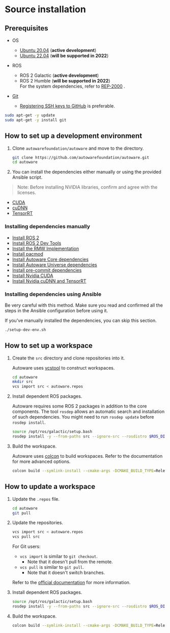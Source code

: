 # Source installation

## Prerequisites

- OS
  - [Ubuntu 20.04](https://releases.ubuntu.com/20.04/) (**active development**)
  - [Ubuntu 22.04](https://releases.ubuntu.com/22.04/) (**will be supported in 2022**)

- ROS
  - ROS 2 Galactic (**active development**)
  - ROS 2 Humble (**will be supported in 2022**)  
    For the system dependencies, refer to [REP-2000](https://www.ros.org/reps/rep-2000.html) .

- [Git](https://git-scm.com/)
  - [Registering SSH keys to GitHub](https://github.com/settings/keys) is preferable.

```bash
sudo apt-get -y update
sudo apt-get -y install git
```

## How to set up a development environment

1. Clone `autowarefoundation/autoware` and move to the directory.

   ```bash
   git clone https://github.com/autowarefoundation/autoware.git
   cd autoware
   ```

2. You can install the dependencies either manually or using the provided Ansible script.

> Note: Before installing NVIDIA libraries, confirm and agree with the licenses.

- [CUDA](https://docs.nvidia.com/cuda/eula/index.html)
- [cuDNN](https://docs.nvidia.com/deeplearning/cudnn/sla/index.html)
- [TensorRT](https://docs.nvidia.com/deeplearning/tensorrt/sla/index.html)

### Installing dependencies manually

- [Install ROS 2](https://github.com/autowarefoundation/autoware/tree/main/ansible/roles/ros2#manual-installation)
- [Install ROS 2 Dev Tools](https://github.com/autowarefoundation/autoware/tree/main/ansible/roles/ros2_dev_tools#manual-installation)
- [Install the RMW Implementation](https://github.com/autowarefoundation/autoware/tree/main/ansible/roles/rmw_implementation#manual-installation)
- [Install pacmod](https://github.com/autowarefoundation/autoware/tree/main/ansible/roles/pacmod#manual-installation)
- [Install Autoware Core dependencies](https://github.com/autowarefoundation/autoware/tree/main/ansible/roles/autoware_core#manual-installation)
- [Install Autoware Universe dependencies](https://github.com/autowarefoundation/autoware/tree/main/ansible/roles/autoware_universe#manual-installation)
- [Install pre-commit dependencies](https://github.com/autowarefoundation/autoware/tree/main/ansible/roles/pre_commit#manual-installation)
- [Install Nvidia CUDA](https://github.com/autowarefoundation/autoware/tree/main/ansible/roles/cuda#manual-installation)
- [Install Nvidia cuDNN and TensorRT](https://github.com/autowarefoundation/autoware/tree/main/ansible/roles/tensorrt#manual-installation)

### Installing dependencies using Ansible

Be very careful with this method. Make sure you read and confirmed all the steps in the Ansible configuration before using it.

If you've manually installed the dependencies, you can skip this section.

```bash
./setup-dev-env.sh
```

## How to set up a workspace

1. Create the `src` directory and clone repositories into it.

   Autoware uses [vcstool](https://github.com/dirk-thomas/vcstool) to construct workspaces.

   ```bash
   cd autoware
   mkdir src
   vcs import src < autoware.repos
   ```

2. Install dependent ROS packages.

   Autoware requires some ROS 2 packages in addition to the core components.
   The tool `rosdep` allows an automatic search and installation of such dependencies.
   You might need to run `rosdep update` before `rosdep install`.

   ```bash
   source /opt/ros/galactic/setup.bash
   rosdep install -y --from-paths src --ignore-src --rosdistro $ROS_DISTRO
   ```

3. Build the workspace.

   Autoware uses [colcon](https://colcon.readthedocs.io/en/released/index.html) to build workspaces.
   Refer to the documentation for more advanced options.

   ```bash
   colcon build --symlink-install --cmake-args -DCMAKE_BUILD_TYPE=Release
   ```

## How to update a workspace

1. Update the `.repos` file.

   ```bash
   cd autoware
   git pull
   ```

2. Update the repositories.

   ```bash
   vcs import src < autoware.repos
   vcs pull src
   ```

   For Git users:

   - `vcs import` is similar to `git checkout`.
     - Note that it doesn't pull from the remote.
   - `vcs pull` is similar to `git pull`.
     - Note that it doesn't switch branches.

   Refer to the [official documentation](https://github.com/dirk-thomas/vcstool) for more information.

3. Install dependent ROS packages.

   ```bash
   source /opt/ros/galactic/setup.bash
   rosdep install -y --from-paths src --ignore-src --rosdistro $ROS_DISTRO
   ```

4. Build the workspace.

   ```bash
   colcon build --symlink-install --cmake-args -DCMAKE_BUILD_TYPE=Release
   ```
